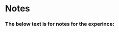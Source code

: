 # Notes

### The below text is for notes for the experince:

<!-- Configure the clever.launch in aruco param
Configure the aruco.launch
Generate a map	rosrun aruco_pose genmap.py 0.335 10 10 1 1 0 > ~/catkin_ws/src/clever/aruco_pose/map/test_map.txt
Configure the main_camera.launch
sudo systemctl restart clever -->

<!-- Client and access point part is very important for future work on raspberry pi https://clever.copterexpress.com/en/network.html -->
